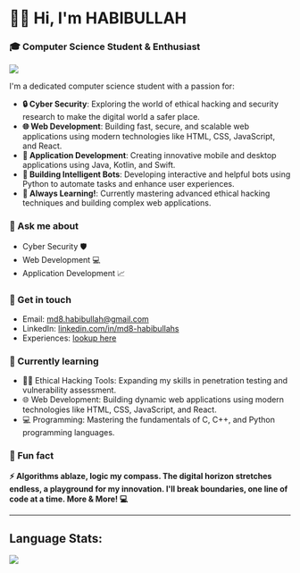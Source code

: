<!-- https://md8-habibullah.github.io/md8-habibullah/ >> README.md -->

# 👋🏼 Hi, I'm HABIBULLAH
### 🎓 Computer Science Student & Enthusiast 

[![](https://visitcount.itsvg.in/api?id=md8-habibullah&label=Profile%20Traffic&color=1&icon=2&pretty=false)](https://visitcount.itsvg.in)

I'm a dedicated computer science student with a passion for:

* **🔒 Cyber Security**: Exploring the world of ethical hacking and security research to make the digital world a safer place.
* **🌐 Web Development**: Building fast, secure, and scalable web applications using modern technologies like HTML, CSS, JavaScript, and React.
* **📱 Application Development**: Creating innovative mobile and desktop applications using Java, Kotlin, and Swift.
* **🦾 Building Intelligent Bots**:  Developing interactive and helpful bots using Python to automate tasks and enhance user experiences.
* **🔎 Always Learning!**: Currently mastering advanced ethical hacking techniques and building complex web applications.

### 💬 Ask me about

* Cyber Security 🛡️
* Web Development 💻
* Application Development 📈

### 📲 Get in touch

* Email: [md8.habibullah@gmail.com](mailto:md8.habibullah@gmail.com)
* LinkedIn: [linkedin.com/in/md8-habibullahs](https://linkedin.com/in/md8-habibullahs)
* Experiences: [lookup here](https://github.com/md8-habibullah)

### 🌱 Currently learning

* 🕵️‍♂️ Ethical Hacking Tools: Expanding my skills in penetration testing and vulnerability assessment.
* 🌐 Web Development: Building dynamic web applications using modern technologies like HTML, CSS, JavaScript, and React.
* 💻 Programming: Mastering the fundamentals of C, C++, and Python programming languages.

### 🎯 Fun fact

**⚡️ Algorithms ablaze, logic my compass. The digital horizon stretches endless, a playground for my innovation. I'll break boundaries, one line of code at a time. More & More! 💻**

---------

## Language Stats:
![](https://github-readme-stats.vercel.app/api/top-langs/?username=md8-habibullah&theme=dark&hide_border=false&include_all_commits=false&count_private=false&layout=compact)


<!-- 
### 🎉 Achievements (Coming soon)

* Participated in [Hackathon 2022](https://example.com/hackathon2022)
* Completed [Cyber Security Course](https://example.com/cybersecuritycourse)
-->

<!-- Proudly created with GPRM ( https://gprm.itsvg.in ) -->
